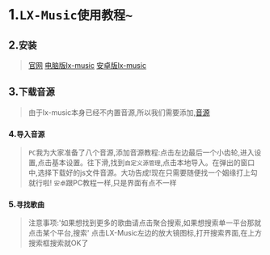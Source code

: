 # 1.`LX-Music使用教程~`


## 2.`安装`


> [官网](https://lxmusic.toside.cn/)
> [电脑版lx-music](https://www.123684.com/s/G6lMjv-gQU3A)
> [安卓版lx-music](https://ghproxy.cn/?q=https%3A%2F%2Fgithub.com%2Flyswhut%2Flx-music-mobile%2Freleases%2Fdownload%2Fv1.6.0%2Flx-music-mobile-v1.6.0-arm64-v8a.apk)


## 3.`下载音源`


> 由于lx-music本身已经不内置音源,所以我们需要添加,[音源](https://www.123684.com/s/G6lMjv-YQU3A)


### 4.`导入音源`


> `PC`我为大家准备了八个音源,添加音源教程:点击左边最后一个小齿轮,进入设置,点击基本设置。往下滑,找到`自定义源管理`,点击本地导入。在弹出的窗口中,选择下载好的js文件音源。大功告成!现在只需要随便找一个姻缘打上勾就行啦!
> `安卓`跟PC教程一样,只是界面有点不一样


### 5.`寻找歌曲`


> 注意事项:'如果想找到更多的歌曲请点击聚合搜索,如果想搜索单一平台那就点击某个平台,搜索'
> 点击LX-Music左边的放大镜图标,打开搜索界面,在上方搜索框搜索就OK了
